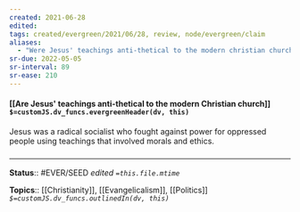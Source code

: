 ```yaml
---
created: 2021-06-28
edited: 
tags: created/evergreen/2021/06/28, review, node/evergreen/claim
aliases:
  - "Were Jesus' teachings anti-thetical to the modern christian church?"
sr-due: 2022-05-05
sr-interval: 89
sr-ease: 210
---
```


#### [[Are Jesus' teachings anti-thetical to the modern Christian church]] `$=customJS.dv_funcs.evergreenHeader(dv, this)`

Jesus was a radical socialist who fought against power for oppressed people using teachings that involved morals and ethics. 

### <hr class="footnote"/>

**Status**:: #EVER/SEED
*edited `=this.file.mtime`*

**Topics**:: [[Christianity]], [[Evangelicalism]], [[Politics]] 
*`$=customJS.dv_funcs.outlinedIn(dv, this)`*


